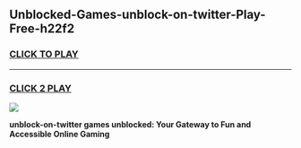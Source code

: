 
## Unblocked-Games-unblock-on-twitter-Play-Free-h22f2
<h3>
<a href="https://premium76.site?title=unblock-on-twitter&ref=23A">CLICK TO PLAY</a></h3>
<hr>

<h3>
<a href="https://premium76.site?title=unblock-on-twitter&ref=23A">CLICK 2 PLAY</a>
  
</h3>

<a href="https://premium76.site?title=unblock-on-twitter&ref=23A"><img src="https://clearcache.store/games.png"></a>


**unblock-on-twitter games unblocked: Your Gateway to Fun and Accessible Online Gaming**
